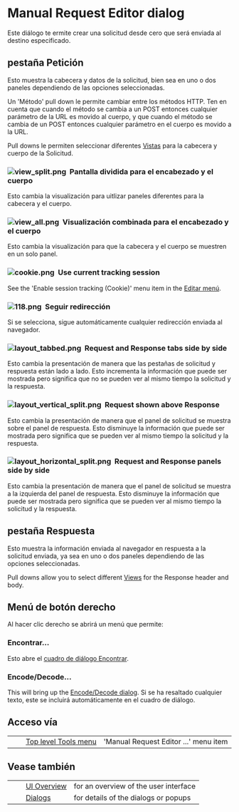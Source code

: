 # Manual Request Editor dialog #

Este diálogo te ermite crear una solicitud desde cero que será enviada al destino especificado.

## pestaña Petición ##

Esto muestra la cabecera y datos de la solicitud, bien sea en uno o dos paneles dependiendo de las opciones seleccionadas.

Un 'Método' pull down le permite cambiar entre los métodos HTTP.
Ten en cuenta que cuando el método se cambia a un POST entonces cualquier parámetro de la URL es movido al cuerpo, y que cuando el método se cambia de un POST entonces cualquier parámetro en el cuerpo es movido a la URL.

Pull downs le permiten seleccionar diferentes [Vistas][] para la cabecera y cuerpo de la Solicitud.

### ![view_split.png][]  Pantalla dividida para el encabezado y el cuerpo ###

Esto cambia la visualización para uitlizar paneles diferentes para la cabecera y el cuerpo.


### ![view_all.png][]  Visualización combinada para el encabezado y el cuerpo ###

Esto cambia la visualización para que la cabecera y el cuerpo se muestren en un solo panel.


### ![cookie.png][]  Use current tracking session ###

See the 'Enable session tracking (Cookie)' menu item in the [Editar menú][Editar men].


### ![118.png][]  Seguir redirección ###

Si se selecciona, sigue automáticamente cualquier redirección enviada al navegador.


### ![layout_tabbed.png][]  Request and Response tabs side by side ###

Esto cambia la presentación de manera que las pestañas de solicitud y respuesta están lado a lado.
Esto incrementa la información que puede ser mostrada pero significa que no se pueden ver al mismo tiempo la solicitud y la respuesta.

### ![layout_vertical_split.png][]  Request shown above Response ###

Esto cambia la presentación de manera que el panel de solicitud se muestra sobre el panel de respuesta.
Esto disminuye la información que puede ser mostrada pero significa que se pueden ver al mismo tiempo la solicitud y la respuesta.

### ![layout_horizontal_split.png][]  Request and Response panels side by side ###

Esto cambia la presentación de manera que el panel de solicitud se muestra a la izquierda del panel de respuesta.
Esto disminuye la información que puede ser mostrada pero significa que se pueden ver al mismo tiempo la solicitud y la respuesta.

## pestaña Respuesta ##

Esto muestra la información enviada al navegador en respuesta a la solicitud enviada, ya sea en uno o dos paneles dependiendo de las opciones seleccionadas.

Pull downs allow you to select different [Views][Vistas] for the Response header and body.

## Menú de botón derecho ##

Al hacer clic derecho se abrirá un menú que permite:

### Encontrar... ###

Esto abre el [cuadro de diálogo Encontrar][cuadro de di_logo Encontrar].

### Encode/Decode... ###

This will bring up the [Encode/Decode dialog][Encode_Decode dialog].
Si se ha resaltado cualquier texto, este se incluirá automáticamente en el cuadro de diálogo.

## Acceso vía ##

<table> 
 <tbody>
  <tr>
   <td>&nbsp;&nbsp;&nbsp;&nbsp;</td>
   <td> <a href="HelpUiTlmenuTools" rel="nofollow">Top level Tools menu</a></td>
   <td>'Manual Request Editor ...' menu item</td>
  </tr> 
 </tbody>
</table>

## Vease también ##

<table> 
 <tbody>
  <tr>
   <td>&nbsp;&nbsp;&nbsp;&nbsp;</td>
   <td> <a href="HelpUiOverview" rel="nofollow">UI Overview</a></td>
   <td>for an overview of the user interface</td>
  </tr> 
  <tr>
   <td>&nbsp;&nbsp;&nbsp;&nbsp;</td>
   <td> <a href="HelpUiDialogsDialogs" rel="nofollow">Dialogs</a></td>
   <td>for details of the dialogs or popups </td>
  </tr> 
 </tbody>
</table>


[Vistas]: HelpUiViews
[view_split.png]: https://github.com/zaproxy/zap-core-help/wiki/images/view_split.png
[view_all.png]: https://github.com/zaproxy/zap-core-help/wiki/images/view_all.png
[cookie.png]: https://github.com/zaproxy/zap-core-help/wiki/images/fugue/cookie.png
[Editar men]: HelpUiTlmenuEdit
[118.png]: https://github.com/zaproxy/zap-core-help/wiki/images/16/118.png
[layout_tabbed.png]: https://github.com/zaproxy/zap-core-help/wiki/images/layout_tabbed.png
[layout_vertical_split.png]: https://github.com/zaproxy/zap-core-help/wiki/images/layout_vertical_split.png
[layout_horizontal_split.png]: https://github.com/zaproxy/zap-core-help/wiki/images/layout_horizontal_split.png
[cuadro de di_logo Encontrar]: HelpUiDialogsFind
[Encode_Decode dialog]: HelpUiDialogsEnc_dec